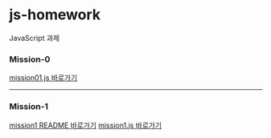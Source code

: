 # js-homework

JavaScript 과제

### Mission-0

[mission01.js 바로가기](./mission01/naver_login/js/mission01.js)

---

### Mission-1

[mission1 README 바로가기](./mission01/naver_login/README.md)
[mission1.js 바로가기](./mission01/naver_login/js/main.js)
